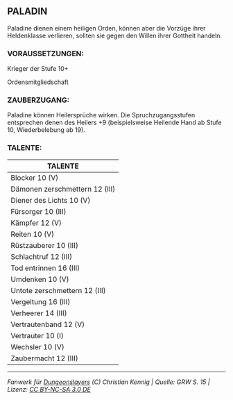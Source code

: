## PALADIN

Paladine dienen einem heiligen Orden,
können aber die Vorzüge ihrer Heldenklasse verlieren, sollten sie gegen den Willen ihrer Gottheit handeln.

### VORAUSSETZUNGEN:

Krieger der Stufe 10+

Ordensmitgliedschaft

### ZAUBERZUGANG:

Paladine können Heilersprüche wirken. Die Spruchzugangsstufen entsprechen denen des Heilers +9 (beispielsweise Heilende Hand ab Stufe 10, Wiederbelebung ab 19).

### TALENTE:

| TALENTE                        |
| ------------------------------ |
| Blocker 10 (V)                 |
| Dämonen zerschmettern 12 (III) |
| Diener des Lichts 10 (V)       |
| Fürsorger 10 (III)             |
| Kämpfer 12 (V)                 |
| Reiten 10 (V)                  |
| Rüstzauberer 10 (III)          |
| Schlachtruf 12 (III)           |
| Tod entrinnen 16 (III)         |
| Umdenken 10 (V)                |
| Untote zerschmettern 12 (III)  |
| Vergeltung 16 (III)            |
| Verheerer 14 (III)             |
| Vertrautenband 12 (V)          |
| Vertrauter 10 (I)              |
| Wechsler 10 (V)                |
| Zaubermacht 12 (III)           |

---

_Fanwerk für [Dungeonslayers](https://www.dungeonslayers.net/) (C) Christian Kennig | Quelle: GRW S. 15 | Lizenz: [CC BY-NC-SA 3.0 DE](https://creativecommons.org/licenses/by-nc-sa/3.0/de/)_
